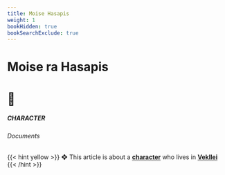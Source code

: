 ```yaml
---
title: Moise Hasapis
weight: 1
bookHidden: true
bookSearchExclude: true
---
```

<style>
.markdown a {
  color: var(--color-teal);
}
.markdown a.anchor {
color: var(--color-teal);
}
</style>

<div id="headerbox">
  <h1 class="title">Moise ra Hasapis</h1>
  <h1 class="emoji">🐓</h1>
</div>

<h5 span class="tag teal"> CHARACTER </h5>
<h6 span class="sitetag">Documents</h6>

{{< hint yellow >}}
❖ This article is about a [**character**](/utopia/intro/#utopia-as-character) who lives in [**Vekllei**](/utopia/vekllei)
{{< /hint >}}
